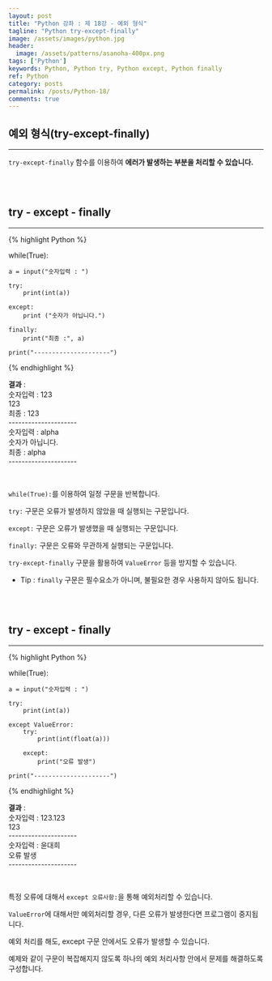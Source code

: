 ```yaml
---
layout: post
title: "Python 강좌 : 제 18강 - 예외 형식"
tagline: "Python try-except-finally"
image: /assets/images/python.jpg
header:
  image: /assets/patterns/asanoha-400px.png
tags: ['Python']
keywords: Python, Python try, Python except, Python finally
ref: Python
category: posts
permalink: /posts/Python-18/
comments: true
---
```


## 예외 형식(try-except-finally) ##
----------

`try-except-finally` 함수를 이용하여 **에러가 발생하는 부분을 처리할 수 있습니다.**

<br>
<br>

## try - except - finally ##
----------

{% highlight Python %}

while(True):
    
    a = input("숫자입력 : ")
    
    try:
        print(int(a))
        
    except:
        print ("숫자가 아닙니다.")

    finally:
        print("최종 :", a)

    print("---------------------")

{% endhighlight %}

**결과**
:    
숫자입력 : 123<br>
123<br>
최종 : 123<br>
---------------------<br>
숫자입력 : alpha<br>
숫자가 아닙니다.<br>
최종 : alpha<br>
---------------------<br>

<br>

`while(True):`를 이용하여 일정 구문을 반복합니다.

`try:` 구문은 오류가 발생하지 않았을 때 실행되는 구문입니다.

`except:` 구문은 오류가 발생했을 때 실행되는 구문입니다.

`finally:` 구문은 오류와 무관하게 실행되는 구문입니다.

`try-except-finally` 구문을 활용하여 `ValueError` 등을 방지할 수 있습니다.

* Tip : `finally` 구문은 필수요소가 아니며, 불필요한 경우 사용하지 않아도 됩니다.

<br>
<br>

## try - except - finally ##
----------

{% highlight Python %}

while(True):
    
    a = input("숫자입력 : ")
    
    try:
        print(int(a))

    except ValueError:
        try:
            print(int(float(a)))

        except:
            print("오류 발생")

    print("---------------------")

{% endhighlight %}

**결과**
:    
숫자입력 : 123.123<br>
123<br>
---------------------<br>
숫자입력 : 윤대희<br>
오류 발생<br>
---------------------<br>

<br>

특정 오류에 대해서 `except 오류사항:`을 통해 예외처리할 수 있습니다.

`ValueError`에 대해서만 예외처리할 경우, 다른 오류가 발생한다면 프로그램이 중지됩니다.

예외 처리를 해도, except 구문 안에서도 오류가 발생할 수 있습니다.

예제와 같이 구문이 복잡해지지 않도록 하나의 예외 처리사항 안에서 문제를 해결하도록 구성합니다.